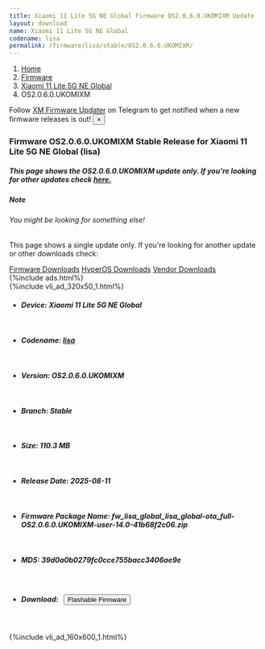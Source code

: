 ```yaml
---
title: Xiaomi 11 Lite 5G NE Global Firmware OS2.0.6.0.UKOMIXM Update
layout: download
name: Xiaomi 11 Lite 5G NE Global
codename: lisa
permalink: /firmware/lisa/stable/OS2.0.6.0.UKOMIXM/
---
```

<nav aria-label="breadcrumb">
    <ol class="breadcrumb">
        <li class="breadcrumb-item"><a href="/">Home</a></li>
        <li class="breadcrumb-item"><a href="/firmware/">Firmware</a></li>
        <li class="breadcrumb-item"><a href="/firmware/lisa/">Xiaomi 11 Lite 5G NE Global</a></li>
        <li class="breadcrumb-item active" aria-current="page">OS2.0.6.0.UKOMIXM</li>
    </ol>
</nav>
<div class="alert alert-primary alert-dismissible fade show" role="alert">
    Follow <a href="https://t.me/XiaomiFirmwareUpdater" class="alert-link">XM Firmware Updater</a> on Telegram to get
    notified when a new firmware releases is out!
    <button type="button" class="close" data-dismiss="alert" aria-label="Close">
        <span aria-hidden="true">&times;</span>
    </button>
</div>
<div class="col-12 mx-auto">
    <h3 class="title bg-light p-2 rounded">Firmware OS2.0.6.0.UKOMIXM Stable Release for Xiaomi 11 Lite 5G NE Global (lisa)</h3>
    <h5>This page shows the OS2.0.6.0.UKOMIXM update only. If you're looking for other updates check
        <a href="/firmware/lisa/">here.</a></h5>
    <div class="card">
        <div class="card-body">
            <h5 class="card-title">Note</h5>
            <h6 class="card-subtitle mb-2 text-muted">You might be looking for something else!</h6>
            <p class="card-text">This page shows a single update only.
                If you're looking for another update or other downloads check:</p>
            <a href="/firmware/" class="card-link">Firmware Downloads</a>
            <a href="/hyperos/" class="card-link">HyperOS Downloads</a>
            <a href="/vendor/" class="card-link">Vendor Downloads</a>
        </div>
    </div>
    {%include ads.html%}
    <div class="row justify-content-center">
        <div class="col-10" id="downloads">
                    <div class="card card-body">
            {%include vli_ad_320x50_1.html%}
            <ul class="list-unstyled">
                <li style="padding-bottom: 10px;">
                    <h5><b>Device: </b>Xiaomi 11 Lite 5G NE Global</h5>
                </li>
                <li style="padding-bottom: 10px;">
                    <h5><b>Codename: </b> <a href="/firmware/lisa/" target="_blank">lisa</a> </h5>
                </li>
                <li style="padding-bottom: 10px;">
                    <h5><b>Version: </b>OS2.0.6.0.UKOMIXM</h5>
                </li>
                <li style="padding-bottom: 10px;">
                    <h5><b>Branch: </b>Stable</h5>
                </li>
                <li style="padding-bottom: 10px;">
                    <h5><b>Size: </b>110.3 MB</h5>
                </li>
                <li style="padding-bottom: 10px;">
                    <h5><b>Release Date: </b>2025-08-11</h5>
                </li>
                <li style="padding-bottom: 10px;">
                    <h5><b>Firmware Package Name: </b><span id="filename" class="text-dark">fw_lisa_global_lisa_global-ota_full-OS2.0.6.0.UKOMIXM-user-14.0-41b68f2c06.zip</span></h5>
                </li>
                <li style="padding-bottom: 10px;">
                    <h5><b>MD5: </b><span id="md5" class="text-muted">39d0a0b0279fc0cce755bacc3406ae9e</span></h5>
                </li>
                <li style="padding-bottom: 10px;">
                    <h5><b>Download: </b><button type="button" id="download" class="btn btn-primary"
                    style="margin: 7px;" onclick="redirect('fw_lisa_global_lisa_global-ota_full-OS2.0.6.0.UKOMIXM-user-14.0-41b68f2c06.zip'); return false;"><i class="fa fa-download"></i> Flashable Firmware</button></h5>
                </li>
            </ul>
        </div>
        </div>
        {%include vli_ad_160x600_1.html%}
    </div>
</div>

